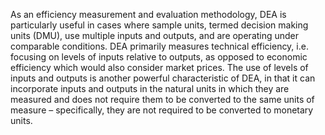 As an efficiency measurement and evaluation methodology, DEA is particularly
useful in cases where sample units, termed decision making units (DMU), use
multiple inputs and outputs, and are operating under comparable conditions. DEA
primarily measures technical efficiency, i.e. focusing on levels of inputs relative to
outputs, as opposed to economic efficiency which would also consider market
prices. The use of levels of inputs and outputs is another powerful characteristic
of DEA, in that it can incorporate inputs and outputs in the natural units in which
they are measured and does not require them to be converted to the same units of
measure – specifically, they are not required to be converted to monetary units.